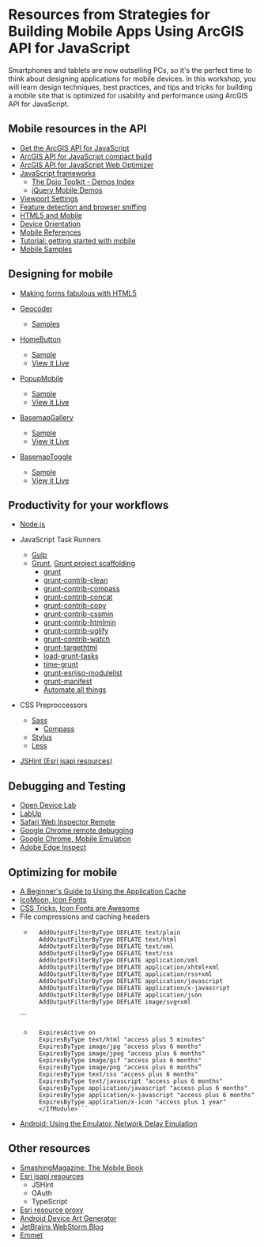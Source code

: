 # Resources from Strategies for Building Mobile Apps Using ArcGIS API for JavaScript

Smartphones and tablets are now outselling PCs, so it's the perfect time to think about designing applications for mobile devices. In this workshop, you will learn design techniques, best practices, and tips and tricks for building a mobile site that is optimized for usability and performance using ArcGIS API for JavaScript.

## Mobile resources in the API

* [Get the ArcGIS API for JavaScript](https://developers.arcgis.com/javascript/jshelp/intro_accessapi.html)
* [ArcGIS API for JavaScript compact build](https://developers.arcgis.com/javascript/jshelp/inside_compactbuild.html)
* [ArcGIS API for JavaScript Web Optimizer](http://jso.arcgis.com)
* [JavaScript frameworks](https://developers.arcgis.com/javascript/jshelp/mobile_frameworks.html)
	* [The Dojo Toolkit - Demos Index](http://demos.dojotoolkit.org/demos/)
	* [jQuery Mobile Demos](http://demos.jquerymobile.com/1.4.3/)
* [Viewport Settings](https://developers.arcgis.com/javascript/jshelp/mobile_viewport.html)
* [Feature detection and browser sniffing](https://developers.arcgis.com/javascript/jshelp/mobile_hardware.html)
* [HTML5 and Mobile](https://developers.arcgis.com/javascript/jshelp/mobile_geolocation.html)
* [Device Orientation](https://developers.arcgis.com/javascript/jshelp/mobile_orientation.html)
* [Mobile References](https://developers.arcgis.com/javascript/jshelp/mobile_references.html)
* [Tutorial: getting started with mobile](https://developers.arcgis.com/javascript/jstutorials/mobile_dev.html)
* [Mobile Samples](https://developers.arcgis.com/javascript/jssamples/#mobile)

## Designing for mobile

* [Making forms fabulous with HTML5](http://www.html5rocks.com/en/tutorials/forms/html5forms/)

* [Geocoder](https://developers.arcgis.com/javascript/jsapi/geocoder-amd.html)
	* [Samples](https://developers.arcgis.com/javascript/jssamples/#search/Geocoder)
* [HomeButton](https://developers.arcgis.com/javascript/jsapi/homebutton-amd.html)
	* [Sample](https://developers.arcgis.com/javascript/jssamples/widget_home.html)
	* [View it Live](http://developers.arcgis.com/javascript/samples/widget_home/)
* [PopupMobile](https://developers.arcgis.com/javascript/jsapi/popupmobile-amd.html)
	* [Sample](https://developers.arcgis.com/javascript/jssamples/widget_mobilepopup.html)
	* [View it Live](https://developers.arcgis.com/javascript/samples/widget_mobilepopup/)
* [BasemapGallery](https://developers.arcgis.com/javascript/jsapi/basemapgallery-amd.html)
	* [Sample](https://developers.arcgis.com/javascript/jssamples/map_agol.html)
	* [View it Live](http://developers.arcgis.com/javascript/samples/map_agol/)
* [BasemapToggle](https://developers.arcgis.com/javascript/jsapi/basemaptoggle-amd.html)
	* [Sample](https://developers.arcgis.com/javascript/jssamples/widget_toggle.html)
	* [View it Live](http://developers.arcgis.com/javascript/samples/widget_toggle/)

## Productivity for your workflows

* [Node.js](http://nodejs.org)

* JavaScript Task Runners
	* [Gulp](http://gulpjs.com)
	* [Grunt](http://gruntjs.com), [Grunt project scaffolding](http://gruntjs.com/project-scaffolding)
		* [grunt](https://www.npmjs.org/package/grunt)
		* [grunt-contrib-clean](https://www.npmjs.org/package/grunt-contrib-clean)
		* [grunt-contrib-compass](https://www.npmjs.org/package/grunt-contrib-compass)
		* [grunt-contrib-concat](https://www.npmjs.org/package/grunt-contrib-concat)
		* [grunt-contrib-copy](https://www.npmjs.org/package/grunt-contrib-copy)
		* [grunt-contrib-cssmin](https://www.npmjs.org/package/grunt-contrib-cssmin)
		* [grunt-contrib-htmlmin](https://www.npmjs.org/package/grunt-contrib-htmlmin)
		* [grunt-contrib-uglify](https://www.npmjs.org/package/grunt-contrib-uglify)
		* [grunt-contrib-watch](https://www.npmjs.org/package/grunt-contrib-watch)
		* [grunt-targethtml](https://www.npmjs.org/package/grunt-targethtml)
		* [load-grunt-tasks](https://www.npmjs.org/package/load-grunt-tasks)
		* [time-grunt](https://www.npmjs.org/package/time-grunt)
		* [grunt-esrijso-modulelist](https://github.com/lheberlie/grunt-esrijso-modulelist)
		* [grunt-manifest](https://github.com/lheberlie/grunt-manifest)
		* [Automate all things](http://www.jorisooms.be/gruntjs-automate-all-the-things/)
* CSS Preproccessors
	* [Sass](http://sass-lang.com)
		* [Compass](http://compass-style.org)
	* [Stylus](http://learnboost.github.io/stylus/)
	* [Less](http://lesscss.org)
* [ JSHint (Esri jsapi resources)](https://github.com/Esri/jsapi-resources)

## Debugging and Testing

* [Open Device Lab](http://opendevicelab.com)
* [LabUp](http://labup.org)
* [Safari Web Inspector Remote](https://developer.apple.com/safari/tools/)
* [Google Chrome remote debugging](https://developers.google.com/chrome-developer-tools/docs/remote-debugging)
* [Google Chrome, Mobile Emulation](https://developer.chrome.com/devtools/docs/mobile-emulation)
* [Adobe Edge Inspect](http://html.adobe.com/edge/inspect/)

## Optimizing for mobile

* [A Beginner's Guide to Using the Application Cache](http://www.html5rocks.com/en/tutorials/appcache/beginner/)
* [IcoMoon, Icon Fonts](http://icomoon.io)
* [CSS Tricks, Icon Fonts are Awesome](http://css-tricks.com/examples/IconFont/)
* File compressions and caching headers
	* ```<IfModule mod_deflate.c>
        AddOutputFilterByType DEFLATE text/plain
        AddOutputFilterByType DEFLATE text/html
        AddOutputFilterByType DEFLATE text/xml
        AddOutputFilterByType DEFLATE text/css
        AddOutputFilterByType DEFLATE application/xml
        AddOutputFilterByType DEFLATE application/xhtml+xml
        AddOutputFilterByType DEFLATE application/rss+xml
        AddOutputFilterByType DEFLATE application/javascript
        AddOutputFilterByType DEFLATE application/x-javascript
        AddOutputFilterByType DEFLATE application/json
        AddOutputFilterByType DEFLATE image/svg+xml
    </IfModule>```
	* ```<IfModule mod_expires.c>
		ExpiresActive on
		ExpiresByType text/html "access plus 5 minutes" 
		ExpiresByType image/jpg "access plus 6 months" 
		ExpiresByType image/jpeg "access plus 6 months" 
		ExpiresByType image/gif "access plus 6 months" 
		ExpiresByType image/png "access plus 6 months”
		ExpiresByType text/css "access plus 6 months" 
		ExpiresByType text/javascript "access plus 6 months" 
		ExpiresByType application/javascript "access plus 6 months"
		ExpiresByType application/x-javascript "access plus 6 months"
		ExpiresByType application/x-icon "access plus 1 year" 
		</IfModule>```
* [Android: Using the Emulator, Network Delay Emulation](http://developer.android.com/tools/devices/emulator.html#netdelay)

## Other resources

* [SmashingMagazine: The Mobile Book](https://shop.smashingmagazine.com/the-mobile-book-digital-edition.html)
* [Esri jsapi resources](https://github.com/Esri/jsapi-resources)
	* JSHint
	* OAuth
	* TypeScript
* [Esri resource proxy](https://github.com/esri/resource-proxy)
* [Android Device Art Generator](http://developer.android.com/distribute/tools/promote/device-art.html)
* [JetBrains WebStorm Blog](http://blog.jetbrains.com/webstorm/)
* [Emmet](http://emmet.io)



